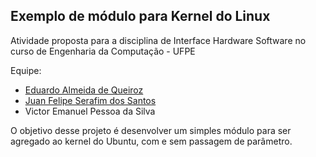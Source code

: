 ## Exemplo de módulo para Kernel do Linux  
Atividade proposta para a disciplina de Interface Hardware Software no curso de Engenharia da Computação - UFPE

Equipe:
 - [Eduardo Almeida de Queiroz](https://github.com/eduqz)
 - [Juan Felipe Serafim dos Santos](https://github.com/JuanFelipeSerafim)
 - Victor Emanuel Pessoa da Silva

O objetivo desse projeto é desenvolver um simples módulo para ser agregado ao kernel do Ubuntu, com e sem passagem de parâmetro.

